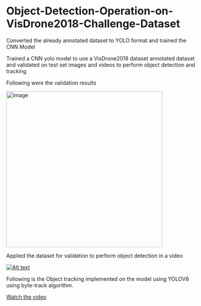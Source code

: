 # Object-Detection-Operation-on-VisDrone2018-Challenge-Dataset
Converted the already annotated dataset to YOLO format and trained the CNN Model 

Trained a CNN yolo model to use a VisDrone2018 dataset annotated dataset and validated on test set images and videos to perform object detection and tracking

Following were the validation results

<img width="416" alt="image" src="https://github.com/robosac333/Object-Detection-Operation-on-VisDrone2018-Challenge-Dataset/assets/143353582/82d87a3e-a8a1-442d-b17d-6dd68250abfa">

Applied the dataset for validation to perform object detection in a video

[![Alt text](https://img.youtube.com/vi/Lt3W5zVpXso/0.jpg)](https://youtu.be/Lt3W5zVpXso?si=mXuJP7e-cEAh-WUh)

Following is the Object tracking implemented on the model using YOLOV8 using byte-track algorithm.

[Watch the video](https://www.youtube.com/watch?v=TzT4iBKDABs)
